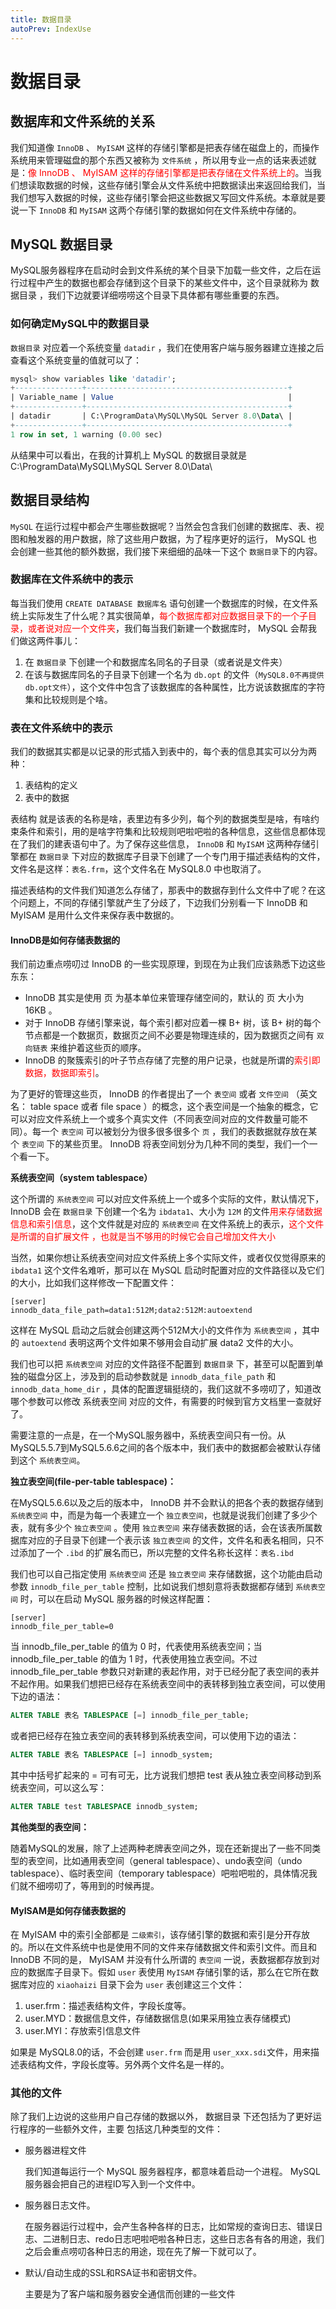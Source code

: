 ```yaml
---
title: 数据目录
autoPrev: IndexUse
---
```


# 数据目录

## 数据库和文件系统的关系

我们知道像 `InnoDB` 、 `MyISAM` 这样的存储引擎都是把表存储在磁盘上的，而操作系统用来管理磁盘的那个东西又被称为 `文件系统` ，所以用专业一点的话来表述就是：<font color="red">像 InnoDB 、 MyISAM 这样的存储引擎都是把表存储在文件系统上的</font>。当我们想读取数据的时候，这些存储引擎会从文件系统中把数据读出来返回给我们，当我们想写入数据的时候，这些存储引擎会把这些数据又写回文件系统。本章就是要说一下 `InnoDB` 和 `MyISAM` 这两个存储引擎的数据如何在文件系统中存储的。

## MySQL 数据目录

MySQL服务器程序在启动时会到文件系统的某个目录下加载一些文件，之后在运行过程中产生的数据也都会存储到这个目录下的某些文件中，这个目录就称为 数据目录 ，我们下边就要详细唠唠这个目录下具体都有哪些重要的东西。

### 如何确定MySQL中的数据目录

`数据目录` 对应着一个系统变量 `datadir` ，我们在使用客户端与服务器建立连接之后查看这个系统变量的值就可以了：

```sql
mysql> show variables like 'datadir';
+---------------+---------------------------------------------+
| Variable_name | Value                                       |
+---------------+---------------------------------------------+
| datadir       | C:\ProgramData\MySQL\MySQL Server 8.0\Data\ |
+---------------+---------------------------------------------+
1 row in set, 1 warning (0.00 sec)
```

从结果中可以看出，在我的计算机上 MySQL 的数据目录就是 C:\ProgramData\MySQL\MySQL Server 8.0\Data\

## 数据目录结构

`MySQL` 在运行过程中都会产生哪些数据呢？当然会包含我们创建的数据库、表、视图和触发器的用户数据，除了这些用户数据，为了程序更好的运行， MySQL 也会创建一些其他的额外数据，我们接下来细细的品味一下这个 `数据目录`下的内容。

### 数据库在文件系统中的表示

每当我们使用 `CREATE DATABASE 数据库名` 语句创建一个数据库的时候，在文件系统上实际发生了什么呢？其实很简单，<font color="red">每个数据库都对应数据目录下的一个子目录，或者说对应一个文件夹</font>，我们每当我们新建一个数据库时， MySQL 会帮我们做这两件事儿：

1. 在 `数据目录` 下创建一个和数据库名同名的子目录（或者说是文件夹）
2. 在该与数据库同名的子目录下创建一个名为 `db.opt` 的文件（`MySQL8.0不再提供db.opt文件`），这个文件中包含了该数据库的各种属性，比方说该数据库的字符集和比较规则是个啥。


### 表在文件系统中的表示

我们的数据其实都是以记录的形式插入到表中的，每个表的信息其实可以分为两种：

1. 表结构的定义
2. 表中的数据

表结构 就是该表的名称是啥，表里边有多少列，每个列的数据类型是啥，有啥约束条件和索引，用的是啥字符集和比较规则吧啦吧啦的各种信息，这些信息都体现在了我们的建表语句中了。为了保存这些信息， `InnoDB` 和 `MyISAM` 这两种存储引擎都在 `数据目录` 下对应的数据库子目录下创建了一个专门用于描述表结构的文件，文件名是这样：`表名.frm`，这个文件名在 MySQL8.0 中也取消了。

描述表结构的文件我们知道怎么存储了，那表中的数据存到什么文件中了呢？在这个问题上，不同的存储引擎就产生了分歧了，下边我们分别看一下 InnoDB 和 MyISAM 是用什么文件来保存表中数据的。

#### InnoDB是如何存储表数据的

我们前边重点唠叨过 InnoDB 的一些实现原理，到现在为止我们应该熟悉下边这些东东：
* InnoDB 其实是使用 页 为基本单位来管理存储空间的，默认的 页 大小为 16KB 。
* 对于 InnoDB 存储引擎来说，每个索引都对应着一棵 B+ 树，该 B+ 树的每个节点都是一个数据页，数据页之间不必要是物理连续的，因为数据页之间有 `双向链表` 来维护着这些页的顺序。
* InnoDB 的聚簇索引的叶子节点存储了完整的用户记录，也就是所谓的<font color="red">索引即数据，数据即索引</font>。

为了更好的管理这些页， InnoDB 的作者提出了一个 `表空间` 或者 `文件空间` （英文名： table space 或者 file space ）的概念，这个表空间是一个抽象的概念，它可以对应文件系统上一个或多个真实文件（不同表空间对应的文件数量可能不同）。每一个 `表空间` 可以被划分为很多很多很多个 `页` ，我们的表数据就存放在某个 `表空间` 下的某些页里。 InnoDB 将表空间划分为几种不同的类型，我们一个一个看一下。

**系统表空间（system tablespace）**

这个所谓的 `系统表空间` 可以对应文件系统上一个或多个实际的文件，默认情况下，InnoDB 会在 `数据目录` 下创建一个名为 `ibdata1`、大小为 `12M` 的文件<font color="red">用来存储数据信息和索引信息</font>，这个文件就是对应的 `系统表空间` 在文件系统上的表示，<font color="red">这个文件是所谓的自扩展文件 ，也就是当不够用的时候它会自己增加文件大小</font>

当然，如果你想让系统表空间对应文件系统上多个实际文件，或者仅仅觉得原来的 `ibdata1` 这个文件名难听，那可以在 MySQL 启动时配置对应的文件路径以及它们的大小，比如我们这样修改一下配置文件：

```text
[server]
innodb_data_file_path=data1:512M;data2:512M:autoextend
```

这样在 MySQL 启动之后就会创建这两个512M大小的文件作为 `系统表空间` ，其中的 `autoextend` 表明这两个文件如果不够用会自动扩展 data2 文件的大小。

我们也可以把 `系统表空间` 对应的文件路径不配置到 `数据目录` 下，甚至可以配置到单独的磁盘分区上，涉及到的启动参数就是 `innodb_data_file_path` 和 `innodb_data_home_dir` ，具体的配置逻辑挺绕的，我们这就不多唠叨了，知道改哪个参数可以修改 系统表空间 对应的文件，有需要的时候到官方文档里一查就好了。

需要注意的一点是，在一个MySQL服务器中，系统表空间只有一份。从MySQL5.5.7到MySQL5.6.6之间的各个版本中，我们表中的数据都会被默认存储到这个 `系统表空间`。

**独立表空间(file-per-table tablespace)：**

在MySQL5.6.6以及之后的版本中， InnoDB 并不会默认的把各个表的数据存储到 `系统表空间` 中，而是为每一个表建立一个 `独立表空间`，也就是说我们创建了多少个表，就有多少个 `独立表空间` 。使用 `独立表空间` 来存储表数据的话，会在该表所属数据库对应的子目录下创建一个表示该 `独立表空间` 的文件，文件名和表名相同，只不过添加了一个 `.ibd` 的扩展名而已，所以完整的文件名称长这样：`表名.ibd`

我们也可以自己指定使用 `系统表空间` 还是 `独立表空间` 来存储数据，这个功能由启动参数 `innodb_file_per_table` 控制，比如说我们想刻意将表数据都存储到 `系统表空间` 时，可以在启动 MySQL 服务器的时候这样配置：

```text
[server]
innodb_file_per_table=0
```

当 innodb_file_per_table 的值为 0 时，代表使用系统表空间；当 innodb_file_per_table 的值为 1 时，代表使用独立表空间。不过 innodb_file_per_table 参数只对新建的表起作用，对于已经分配了表空间的表并不起作用。如果我们想把已经存在系统表空间中的表转移到独立表空间，可以使用下边的语法：

```sql
ALTER TABLE 表名 TABLESPACE [=] innodb_file_per_table;
```

或者把已经存在独立表空间的表转移到系统表空间，可以使用下边的语法：

```sql
ALTER TABLE 表名 TABLESPACE [=] innodb_system;
```

其中中括号扩起来的 = 可有可无，比方说我们想把 test 表从独立表空间移动到系统表空间，可以这么写：

```sql
ALTER TABLE test TABLESPACE innodb_system;
```

**其他类型的表空间：**

随着MySQL的发展，除了上述两种老牌表空间之外，现在还新提出了一些不同类型的表空间，比如通用表空间（general tablespace）、undo表空间（undo tablespace）、临时表空间（temporary tablespace）吧啦吧啦的，具体情况我们就不细唠叨了，等用到的时候再提。


#### MyISAM是如何存储表数据的

在 MyISAM 中的索引全部都是 `二级索引`，该存储引擎的数据和索引是分开存放的。所以在文件系统中也是使用不同的文件来存储数据文件和索引文件。而且和 InnoDB 不同的是， MyISAM 并没有什么所谓的 `表空间` 一说，表数据都存放到对应的数据库子目录下。假如 `user` 表使用 `MyISAM` 存储引擎的话，那么在它所在数据库对应的 `xiaohaizi` 目录下会为 `user` 表创建这三个文件：

1. user.frm：描述表结构文件，字段长度等。
2. user.MYD：数据信息文件，存储数据信息(如果采用独立表存储模式)
3. user.MYI：存放索引信息文件

如果是 MySQL8.0的话，不会创建 `user.frm` 而是用 `user_xxx.sdi`文件，用来描述表结构文件，字段长度等。另外两个文件名是一样的。

### 其他的文件

除了我们上边说的这些用户自己存储的数据以外， 数据目录 下还包括为了更好运行程序的一些额外文件，主要
包括这几种类型的文件：
* 服务器进程文件
 
   我们知道每运行一个 MySQL 服务器程序，都意味着启动一个进程。 MySQL 服务器会把自己的进程ID写入到一个文件中。
* 服务器日志文件。
 
   在服务器运行过程中，会产生各种各样的日志，比如常规的查询日志、错误日志、二进制日志、redo日志吧啦吧啦各种日志，这些日志各有各的用途，我们之后会重点唠叨各种日志的用途，现在先了解一下就可以了。
* 默认/自动生成的SSL和RSA证书和密钥文件。
 
   主要是为了客户端和服务器安全通信而创建的一些文件


